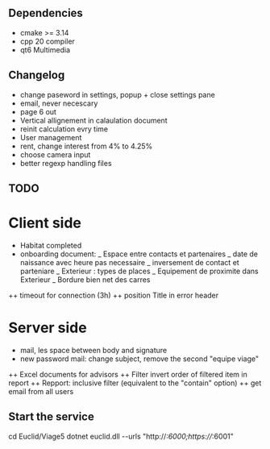 ## Dependencies

* cmake >= 3.14
* cpp 20 compiler
* qt6 Multimedia

## Changelog
* change paseword in settings, popup + close settings pane
* email, never necescary
* page 6 out
* Vertical allignement in calaulation document 
* reinit calculation evry time
* User management
* rent, change interest from 4% to 4.25%
* choose camera input
* better regexp handling files

## TODO

# Client side

* Habitat completed
* onboarding document: _ Espace entre contacts et partenaires
                       _ date de naissance avec heure pas necessaire
                       _ inversement de contact et parteniare
                       _ Exterieur : types de places
                       _ Equipement de proximite dans Exterieur
                       _ Bordure bien net des carres

++ timeout for connection (3h)
++ position Title in error header

# Server side

* mail, les space between body and signature
* new password mail: change subject, remove the second "equipe viage"

++ Excel documents for advisors 
++ Filter invert order of filtered item in report
++ Repport: inclusive filter (equivalent to the "contain" option)
++ get email from all users

## Start the service
cd Euclid/Viage5
dotnet euclid.dll --urls "http://*:6000;https://*:6001"
